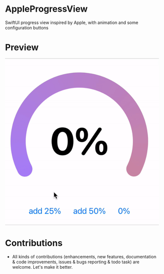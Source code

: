 # AppleProgressView
SwiftUI progress view inspired by Apple, with animation and some configuration buttons

# Preview

![](ReadmeSource/apple%20progress%20view%20demo.gif)


# Contributions

* All kinds of contributions (enhancements, new features, documentation & code improvements, issues & bugs reporting & todo task) are welcome. Let's make it better. 
